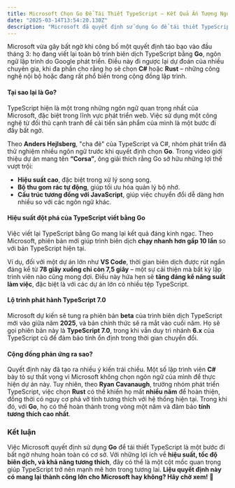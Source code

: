```yaml
---
title: Microsoft Chọn Go Để Tái Thiết TypeScript – Kết Quả Ấn Tượng Ngoài Mong Đợi
date: "2025-03-14T13:54:20.130Z"
description: "Microsoft đã quyết định sử dụng Go để tái thiết TypeScript, một quyết định bất ngờ nhưng có cơ sở. Hãy cùng tìm hiểu lý do và kết quả của dự án này!"
---
```


Microsoft vừa gây bất ngờ khi công bố một quyết định táo bạo vào đầu tháng 3: họ đang viết lại toàn bộ trình biên dịch TypeScript bằng **Go**, ngôn ngữ lập trình do Google phát triển. Điều này đi ngược lại dự đoán của nhiều chuyên gia, khi đa phần cho rằng họ sẽ chọn **C#** hoặc **Rust** – những công nghệ nội bộ hoặc đang rất phổ biến trong cộng đồng lập trình.  

#### **Tại sao lại là Go?**  
TypeScript hiện là một trong những ngôn ngữ quan trọng nhất của Microsoft, đặc biệt trong lĩnh vực phát triển web. Việc sử dụng một công nghệ từ đối thủ cạnh tranh để cải tiến sản phẩm của mình là một bước đi đầy bất ngờ.  

Theo **Anders Hejlsberg**, "cha đẻ" của TypeScript và C#, nhóm phát triển đã thử nghiệm nhiều ngôn ngữ trước khi quyết định chọn **Go**. Trong video giới thiệu dự án mang tên **“Corsa”**, ông giải thích rằng Go sở hữu những lợi thế vượt trội:  
- **Hiệu suất cao**, đặc biệt trong xử lý song song.  
- **Bộ thu gom rác tự động**, giúp tối ưu hóa quản lý bộ nhớ.  
- **Cấu trúc tương đồng với JavaScript**, giúp việc chuyển đổi dễ dàng hơn nhiều so với các ngôn ngữ khác.  

#### **Hiệu suất đột phá của TypeScript viết bằng Go**  
Việc viết lại TypeScript bằng Go mang lại kết quả đáng kinh ngạc. Theo Microsoft, phiên bản mới giúp trình biên dịch **chạy nhanh hơn gấp 10 lần** so với bản TypeScript hiện tại.  

Ví dụ, đối với một dự án lớn như **VS Code**, thời gian biên dịch được rút ngắn đáng kể từ **78 giây xuống chỉ còn 7,5 giây** – một sự cải thiện mà bất kỳ lập trình viên nào cũng mong đợi. Điều này hứa hẹn sẽ **tăng đáng kể năng suất làm việc**, đặc biệt là với các dự án lớn có nhiều tệp TypeScript.  

#### **Lộ trình phát hành TypeScript 7.0**  
Microsoft dự kiến sẽ tung ra phiên bản **beta** của trình biên dịch TypeScript mới vào giữa năm **2025**, và bản chính thức sẽ ra mắt vào cuối năm. Họ sẽ gọi phiên bản này là **TypeScript 7.0**, trong khi vẫn duy trì nhánh **6.x** của TypeScript cũ để đảm bảo tính ổn định trong thời gian chuyển đổi.  

#### **Cộng đồng phản ứng ra sao?**  
Quyết định này đã tạo ra nhiều ý kiến trái chiều. Một số lập trình viên **C#** bày tỏ sự thất vọng vì Microsoft không chọn ngôn ngữ của mình để thực hiện dự án này. Tuy nhiên, theo **Ryan Cavanaugh**, trưởng nhóm phát triển TypeScript, việc chọn **Rust** có thể khiến họ mất **nhiều năm** để hoàn thiện, đồng thời có nguy cơ phá vỡ tính tương thích với hệ thống hiện tại. Trong khi đó, với **Go**, họ có thể hoàn thành trong vòng một năm và đảm bảo **tính tương thích cao nhất**.  

### **Kết luận**  
Việc Microsoft quyết định sử dụng **Go** để tái thiết TypeScript là một bước đi bất ngờ nhưng hoàn toàn có cơ sở. Với những lợi ích về **hiệu suất, tốc độ biên dịch, và khả năng tương thích**, đây có thể là một cột mốc quan trọng giúp TypeScript trở nên mạnh mẽ hơn trong tương lai. **Liệu quyết định này có mang lại thành công lớn cho Microsoft hay không? Hãy chờ xem!** 🚀